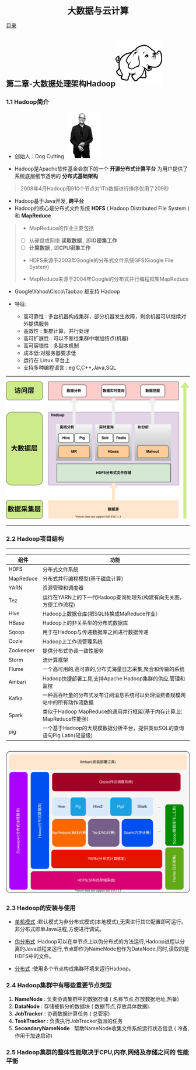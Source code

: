 <CENTER style="font-size: 24px;font-weight: 700;">大数据与云计算</CENTER>

[目录](./README.md)

## 第二章-大数据处理架构Hadoop![Hadoop](./img/HadoopLogo)

### 1.1 Hadoop简介
* 创始人：Dog Cutting
    <img src="./img/Dog_Cutting.jpg" alt="Hadoop创始人" style="height: 9em;" />

* Hadoop是Apache软件基金会旗下的一个 **开源分布式计算平台**  为用户提供了系统底层细节透明的 **分布式基础架构**
> 2008年4月Hadoop用910个节点对1Tb数据进行排序仅用了209秒
* Hadoop基于Java开发, **跨平台**
* Hadoop的核心是分布式文件系统 **HDFS** ( Hadoop Distributed File System ) 和 **MapReduce**

> * MapReduce的作业主要包括
> - [ ] 从硬盘或网络 **读取数据** , 即**IO密集工作**
> - [ ]  **计算数据**             , 即**CPU密集工作**
> * HDFS来源于2003年Google的分布式文件系统GFS(Google File System)
>
> * MapReduce来源于2004年Google的分布式并行编程框架MapReduce
* Google\Yahoo\Cisco\Taobao 都支持 Hadoop

* 特征:
    - 高可靠性            : 多台机器构成集群，部分机器发生故障，剩余机器可以继续对外提供服务
    - 高效性              : 集群计算，并行处理
    - 高可扩展性          : 可以不断往集群中增加结点(机器)
    - 高可容错性          : 多副本机制
    - 成本低:对服务器要求低
    - 运行在 Linux 平台上
    - 支持多种编程语言    : eg C,C++,Java,SQL
---

![Hadoop](./img/Hadoop.svg)

---

### 2.2 Hadoop项目结构
---

| 组件      | 功能                                                                         |
| ---       | ---                                                                          |
| HDFS      | 分布式文件系统                                                               |
| MapReduce | 分布式并行编程模型(基于磁盘计算)                                             |
| YARN      | 资源管理和调度器                                                             |
| Tez       | 运行在YARN上的下一代Hadoop查询处理系(构建有向无关图，方便工作流程)           |
| Hive      | Hadoop上数据仓库(把SQL转换成MaReduce作业）                                   |
| HBase     | Hadoop上的非关系型的分布式数据库                                             |
| Sqoop     | 用于在Hadoop与传递数据库之间进行数据传递                                     |
| Oozie     | Hadoop上工作流管理系统                                                       |
| Zookeeper | 提供分布式协调一致性服务                                                     |
| Storm     | 流计算框架                                                                   |
| Flume     | 一个高可用的,高可靠的,分布式海量日志采集,聚合和传输的系统                    |
| Ambari    | Hadoop快捷部署工具,支持Apache Hadoop集群的供应,管理和监控                    |
| Kafka     | 一种高吞吐量的分布式发布订阅消息系统可以处理消费者规模网站中的所有动作流数据 |
| Spark     | 类似于Hadoop MapReduce的通用并行框架(基于内存计算,比MapReduce性能强)         |
| pig       | 一个基于Hadoop的大规模数据分析平台，提供类似SQL的查询语句Pig Latin(轻量级)   |

![Hadoop](./img/Hadoop-2.svg)
---

### 2.3 Hadoop的安装与使用
- [单机模式](http://dblab.xmu.edu.cn/blog/install-hadoop/?appId=1000) :默认模式为非分布式模式(本地模式),无需进行其它配置即可运行。非分布式即单Java进程,方便进行调试。

- [伪分布式](http://dblab.xmu.edu.cn/blog/2441-2/?appId=1000) :Hadoop可以在单节点上以伪分布式的方法运行,Hadoop进程以分离的Java进程来运行,节点即作为NameNode也作为DataNode,同时,读取的是HDFS中的文件。

- [分布式]() :使用多个节点构成集群环境来运行Hadoop。

### 2.4 Hadoop集群中有哪些重要节点类型

1. **NameNode** : 负责协调集群中的数据存储 ( 名称节点,存放数据地址,热备)
2. **DataNode** : 存储被拆分的数据块 ( 数据节点,存放具体数据).
3. **JobTracker** : 协调数据计算任务 ( 总管家)
4. **TaskTracker** : 负责执行JobTracker指派的任务
5. **SecondaryNameNode** : 帮助NameNode收集文件系统运行状态信息 ( 冷备,作用于加速启动)

### 2.5 Hadoop集群的整体性能取决于CPU,内存,网络及存储之间的 **性能平衡**
